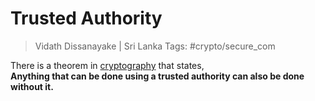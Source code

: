 # Trusted Authority

> Vidath Dissanayake | Sri Lanka
> Tags: #crypto/secure_com

There is a theorem in [cryptography](../cryptography.md) that states,  
**Anything that can be done using a trusted authority can also be done without it.**
